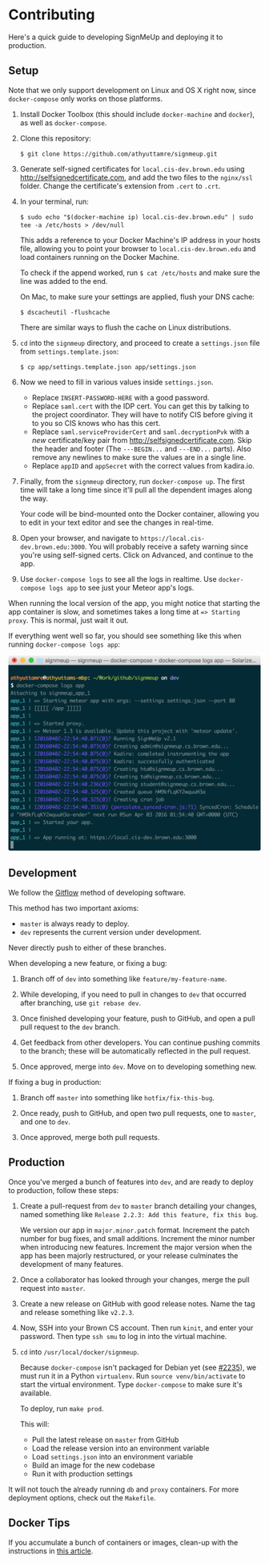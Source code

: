 # Contributing

Here's a quick guide to developing SignMeUp and deploying it to production.

## Setup

Note that we only support development on Linux and OS X right now, since
`docker-compose` only works on those platforms.

1. Install Docker Toolbox (this should include `docker-machine` and `docker`),
   as well as `docker-compose`.

2. Clone this repository:

   ```shell
   $ git clone https://github.com/athyuttamre/signmeup.git
   ```

3. Generate self-signed certificates for `local.cis-dev.brown.edu` using
   http://selfsignedcertificate.com, and add the two files to the `nginx/ssl` folder. Change the certificate's extension from `.cert` to `.crt`.

4. In your terminal, run:

   ```shell
   $ sudo echo "$(docker-machine ip) local.cis-dev.brown.edu" | sudo tee -a /etc/hosts > /dev/null
   ```

   This adds a reference to your Docker Machine's IP address in your hosts file, allowing you
   to point your browser to `local.cis-dev.brown.edu` and load containers running on the Docker Machine.

   To check if the append worked, run `$ cat /etc/hosts` and make sure the line was added to the end.

   On Mac, to make sure your settings are applied, flush your DNS cache:

   ```shell
   $ dscacheutil -flushcache
   ```

   There are similar ways to flush the cache on Linux distributions.

5. `cd` into the `signmeup` directory, and proceed to create a `settings.json` file
   from `settings.template.json`:

    ```shell
    $ cp app/settings.template.json app/settings.json
    ```

6. Now we need to fill in various values inside `settings.json`.

   - Replace `INSERT-PASSWORD-HERE` with a good password.
   - Replace `saml.cert` with the IDP cert. You can get this by talking to the
     project coordinator. They will have to notify CIS before giving it to you
     so CIS knows who has this cert.
   - Replace `saml.serviceProviderCert` and `saml.decryptionPvk` with a *new*
     certificate/key pair from http://selfsignedcertificate.com. Skip the header
     and footer (The `---BEGIN...` and `---END...` parts). Also remove any newlines
     to make sure the values are in a single line.
   - Replace `appID` and `appSecret` with the correct values from kadira.io.

7. Finally, from the `signmeup` directory, run `docker-compose up`. The first
   time will take a long time since it'll pull all the dependent images along
   the way.

   Your code will be bind-mounted onto the Docker container, allowing
   you to edit in your text editor and see the changes in real-time.

8. Open your browser, and navigate to `https://local.cis-dev.brown.edu:3000`. You
   will probably receive a safety warning since you're using self-signed certs.
   Click on Advanced, and continue to the app.

9. Use `docker-compose logs` to see all the logs in realtime. Use
   `docker-compose logs app` to see just your Meteor app's logs.

When running the local version of the app, you might notice that starting the
app container is slow, and sometimes takes a long time at `=> Starting proxy`.
This is normal, just wait it out.

If everything went well so far, you should see something like this when running `docker-compose logs app`:

![Successful setup.](img/successful-setup.png)

## Development

We follow the [Gitflow](https://www.atlassian.com/git/tutorials/comparing-workflows/gitflow-workflow) method of developing software.

This method has two important axioms:

- `master` is always ready to deploy.
- `dev` represents the current version under development.

Never directly push to either of these branches.

When developing a new feature, or fixing a bug:

1. Branch off of `dev` into something like `feature/my-feature-name`.

2. While developing, if you need to pull in changes to `dev` that occurred after
   branching, use `git rebase dev`.

3. Once finished developing your feature, push to GitHub, and open a pull
   pull request to the `dev` branch.

4. Get feedback from other developers. You can continue pushing commits to the
   branch; these will be automatically reflected in the pull request.

5. Once approved, merge into `dev`. Move on to developing something new.

If fixing a bug in production:

1. Branch off `master` into something like `hotfix/fix-this-bug`.

2. Once ready, push to GitHub, and open two pull requests, one to `master`, and
   one to `dev`.

3. Once approved, merge both pull requests.

## Production

Once you've merged a bunch of features into `dev`, and are ready to deploy to production, follow these steps:

1. Create a pull-request from `dev` to `master` branch detailing your changes,
   named something like `Release 2.2.3: Add this feature, fix this bug`.

   We version our app in `major.minor.patch` format. Increment the patch number
   for bug fixes, and small additions. Increment the minor number when
   introducing new features. Increment the major version when the app has been
   majorly restructured, or your release culminates the development of many
   features.

2. Once a collaborator has looked through your changes, merge the pull request
   into `master`.

3. Create a new release on GitHub with good release notes. Name the tag and
   release something like `v2.2.3`.

3. Now, SSH into your Brown CS account. Then run `kinit`, and enter your
   password. Then type `ssh smu` to log in into the virtual machine.

4. `cd` into `/usr/local/docker/signmeup`.

   Because `docker-compose` isn't packaged for Debian yet
   (see [#2235](https://github.com/docker/compose/issues/2235)), we must run it
   in a Python `virtualenv`. Run `source venv/bin/activate` to start the virtual
   environment. Type `docker-compose` to make sure it's available.

   To deploy, run `make prod`.

   This will:
    - Pull the latest release on `master` from GitHub
    - Load the release version into an environment variable
    - Load `settings.json` into an environment variable
    - Build an image for the new codebase
    - Run it with production settings

  It will not touch the already running `db` and `proxy` containers. For more
  deployment options, check out the `Makefile`.

## Docker Tips

If you accumulate a bunch of containers or images, clean-up with the
instructions in [this article](http://blog.yohanliyanage.com/2015/05/docker-clean-up-after-yourself/).
